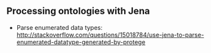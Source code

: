

Processing ontologies with Jena
-------------------------------

* Parse enumerated data types: http://stackoverflow.com/questions/15018784/use-jena-to-parse-enumerated-datatype-generated-by-protege
